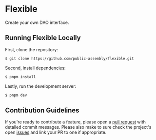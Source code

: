 # Flexible

Create your own DAO interface.

## Running Flexible Locally

First, clone the repository:

```bash
$ git clone https://github.com/public-assembly/flexible.git
```

Second, install dependencies:

```bash
$ pnpm install
```

Lastly, run the development server:

```bash
$ pnpm dev
```

## Contribution Guidelines

If you're ready to contribute a feature, please open a [pull request](https://github.com/public-assembly/flexible/pulls) with detailed commit messages. Please also make to sure check the project's open [issues](https://github.com/public-assembly/flexible/issues) and link your PR to one if appropriate. 
